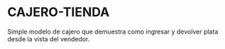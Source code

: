 # CAJERO-TIENDA
Simple modelo de cajero que demuestra como ingresar y devolver plata desde la vista del vendedor.
